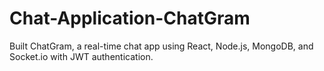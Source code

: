 # Chat-Application-ChatGram
Built ChatGram, a real-time chat app using React, Node.js, MongoDB, and Socket.io with JWT authentication.
